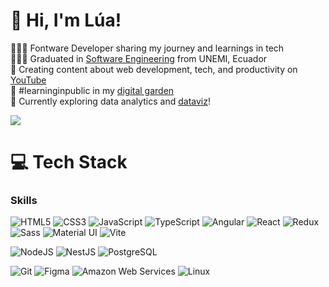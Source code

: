 <!-- Level 3: Add custom code -->

# 👋 Hi, I'm Lúa!
👩🏻‍💻 Fontware Developer sharing my journey and learnings in tech<br/>
👩🏻‍🎓 Graduated in [Software Engineering](https://www.unemi.edu.ec/) from UNEMI, Ecuador<br/>
🎨 Creating content about web development, tech, and productivity on [YouTube](https://www.youtube.com/)<br/>
🌷 #learninginpublic in my [digital garden](https://your-digital-garden-link)<br/>
💭 Currently exploring data analytics and [dataviz](https://pudding.cool/2018/08/pockets/)!<br/>


<!-- GitHub stats from https://github.com/anuraghazra/github-readme-stats -->
![](https://github-readme-stats.vercel.app/api?username=FrontendConLua&theme=radical&hide_border=false&include_all_commits=true&count_private=true)<br/>

# 💻 Tech Stack
### Skills

<!-- Frontend Technologies -->
![HTML5](https://img.shields.io/badge/html5-%23E34F26.svg?style=for-the-badge&logo=html5&logoColor=white)
![CSS3](https://img.shields.io/badge/css3-%231572B6.svg?style=for-the-badge&logo=css3&logoColor=white)
![JavaScript](https://img.shields.io/badge/javascript-%23323330.svg?style=for-the-badge&logo=javascript&logoColor=%23F7DF1E)
![TypeScript](https://img.shields.io/badge/typescript-%23007ACC.svg?style=for-the-badge&logo=typescript&logoColor=white)
![Angular](https://img.shields.io/badge/angular-%23DD0031.svg?style=for-the-badge&logo=angular&logoColor=white)
![React](https://img.shields.io/badge/react-%2320232a.svg?style=for-the-badge&logo=react&logoColor=%2361DAFB)
![Redux](https://img.shields.io/badge/redux-%23764ABC.svg?style=for-the-badge&logo=redux&logoColor=white)
![Sass](https://img.shields.io/badge/sass-%23CC6699.svg?style=for-the-badge&logo=sass&logoColor=white)
![Material UI](https://img.shields.io/badge/materialui-%23007FFF.svg?style=for-the-badge&logo=mui&logoColor=white)
![Vite](https://img.shields.io/badge/vite-%23646CFF.svg?style=for-the-badge&logo=vite&logoColor=white)

<!-- Backend Technologies -->
![NodeJS](https://img.shields.io/badge/Node.js-339933?style=for-the-badge&logo=nodedotjs&logoColor=white)
![NestJS](https://img.shields.io/badge/nestjs-%23E0234E.svg?style=for-the-badge&logo=nestjs&logoColor=white)
![PostgreSQL](https://img.shields.io/badge/PostgreSQL-336791?style=for-the-badge&logo=postgresql&logoColor=white)

<!-- Complementary Skills -->
![Git](https://img.shields.io/badge/git-%23F05032.svg?style=for-the-badge&logo=git&logoColor=white)
![Figma](https://img.shields.io/badge/figma-%23F24E1E.svg?style=for-the-badge&logo=figma&logoColor=white)
![Amazon Web Services](https://img.shields.io/badge/Amazon_AWS-232F3E?style=for-the-badge&logo=amazonaws&logoColor=white)
![Linux](https://img.shields.io/badge/Linux-FCC624?style=for-the-badge&logo=linux&logoColor=black)


